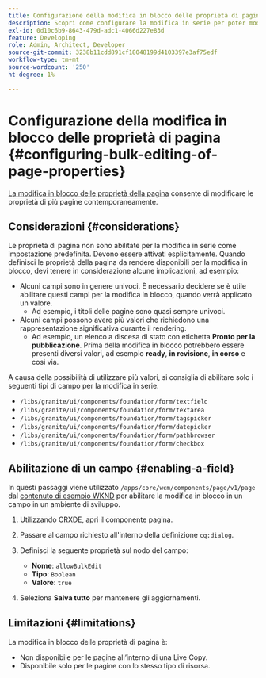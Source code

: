 ```yaml
---
title: Configurazione della modifica in blocco delle proprietà di pagina
description: Scopri come configurare la modifica in serie per poter modificare le proprietà di più pagine contemporaneamente.
exl-id: 0d10c6b9-8643-479d-adc1-4066d227e83d
feature: Developing
role: Admin, Architect, Developer
source-git-commit: 3238b11cdd891cf18048199d4103397e3af75edf
workflow-type: tm+mt
source-wordcount: '250'
ht-degree: 1%

---
```


# Configurazione della modifica in blocco delle proprietà di pagina {#configuring-bulk-editing-of-page-properties}

[La modifica in blocco delle proprietà della pagina](/help/sites-cloud/authoring/sites-console/edit-page-properties.md#from-the-sites-console-multiple-pages) consente di modificare le proprietà di più pagine contemporaneamente.

## Considerazioni {#considerations}

Le proprietà di pagina non sono abilitate per la modifica in serie come impostazione predefinita. Devono essere attivati esplicitamente. Quando definisci le proprietà della pagina da rendere disponibili per la modifica in blocco, devi tenere in considerazione alcune implicazioni, ad esempio:

* Alcuni campi sono in genere univoci. È necessario decidere se è utile abilitare questi campi per la modifica in blocco, quando verrà applicato un valore.
   * Ad esempio, i titoli delle pagine sono quasi sempre univoci.
* Alcuni campi possono avere più valori che richiedono una rappresentazione significativa durante il rendering.
   * Ad esempio, un elenco a discesa di stato con etichetta **Pronto per la pubblicazione**. Prima della modifica in blocco potrebbero essere presenti diversi valori, ad esempio **ready**, **in revisione**, **in corso** e così via.

A causa della possibilità di utilizzare più valori, si consiglia di abilitare solo i seguenti tipi di campo per la modifica in serie.

* `/libs/granite/ui/components/foundation/form/textfield`
* `/libs/granite/ui/components/foundation/form/textarea`
* `/libs/granite/ui/components/foundation/form/tagspicker`
* `/libs/granite/ui/components/foundation/form/datepicker`
* `/libs/granite/ui/components/foundation/form/pathbrowser`
* `/libs/granite/ui/components/foundation/form/checkbox`

## Abilitazione di un campo {#enabling-a-field}

In questi passaggi viene utilizzato `/apps/core/wcm/components/page/v1/page` dal [contenuto di esempio WKND](/help/implementing/developing/introduction/develop-wknd-tutorial.md) per abilitare la modifica in blocco in un campo in un ambiente di sviluppo.

1. Utilizzando CRXDE, apri il componente pagina.
1. Passare al campo richiesto all&#39;interno della definizione `cq:dialog`.
1. Definisci la seguente proprietà sul nodo del campo:

   * **Nome**: `allowBulkEdit`
   * **Tipo**: `Boolean`
   * **Valore**: `true`

1. Seleziona **Salva tutto** per mantenere gli aggiornamenti.

## Limitazioni {#limitations}

La modifica in blocco delle proprietà di pagina è:

* Non disponibile per le pagine all’interno di una Live Copy.
* Disponibile solo per le pagine con lo stesso tipo di risorsa.
